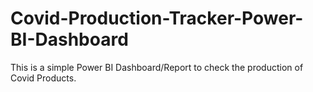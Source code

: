 # Covid-Production-Tracker-Power-BI-Dashboard

This is a simple Power BI Dashboard/Report to check the production of Covid Products.
